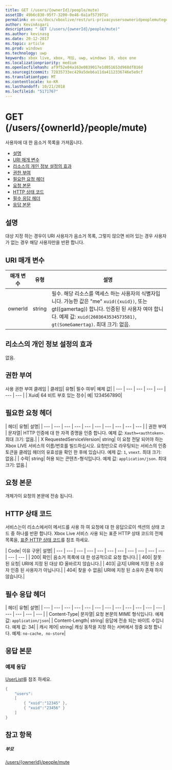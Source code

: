```yaml
---
title: GET (/users/{ownerId}/people/mute)
assetID: 49b6c830-95f7-3200-0e46-0a1af573971c
permalink: en-us/docs/xboxlive/rest/uri-privacyusersowneridpeoplemuteget.html
author: KevinAsgari
description: " GET (/users/{ownerId}/people/mute)"
ms.author: kevinasg
ms.date: 20-12-2017
ms.topic: article
ms.prod: windows
ms.technology: uwp
keywords: xbox live, xbox, 게임, uwp, windows 10, xbox one
ms.localizationpriority: medium
ms.openlocfilehash: af9f52e04a163e0839017e1d051653d968df816d
ms.sourcegitcommit: 72835733ec429a5deb6a11da4112336746e5e9cf
ms.translationtype: MT
ms.contentlocale: ko-KR
ms.lasthandoff: 10/21/2018
ms.locfileid: "5171767"
---
```

# <a name="get-usersowneridpeoplemute"></a>GET (/users/{ownerId}/people/mute)
사용자에 대 한 음소거 목록을 가져옵니다.

  * [설명](#ID4EQ)
  * [URI 매개 변수](#ID4EZ)
  * [리소스의 개인 정보 설정의 효과](#ID4EEB)
  * [권한 부여](#ID4ENB)
  * [필요한 요청 헤더](#ID4ESC)
  * [요청 본문](#ID4EPE)
  * [HTTP 상태 코드](#ID4E1E)
  * [필수 응답 헤더](#ID4E3G)
  * [응답 본문](#ID4ETAAC)

<a id="ID4EQ"></a>


## <a name="remarks"></a>설명

대상 지정 하는 경우이 URI 사용자가 음소거 목록, 그렇지 않으면 비어 있는 경우 사용자가 없는 경우 해당 사용자만을 반환 합니다.

<a id="ID4EZ"></a>


## <a name="uri-parameters"></a>URI 매개 변수

| 매개 변수| 유형| 설명|
| --- | --- | --- |
| ownerId| string| 필수. 해당 리소스를 액세스 하는 사용자의 식별자입니다. 가능한 값은 "me" <code>xuid({xuid})</code>, 또는 gt({gamertag}) 합니다. 인증된 된 사용자 여야 합니다. 예제 값: <code>xuid(2603643534573581)</code>, <code>gt(SomeGamertag)</code>. 최대 크기: 없음. |

<a id="ID4EEB"></a>


## <a name="effect-of-privacy-settings-on-resource"></a>리소스의 개인 정보 설정의 효과

없음.

<a id="ID4ENB"></a>


## <a name="authorization"></a>권한 부여

사용 권한 부여 클레임 | 클레임| 유형| 필수 여부| 예제 값|
| --- | --- | --- | --- | --- | --- | --- |
| Xuid| 64 비트 부호 있는 정수| 예| 1234567890|

<a id="ID4ESC"></a>


## <a name="required-request-headers"></a>필요한 요청 헤더

| 헤더| 유형| 설명|
| --- | --- | --- | --- | --- | --- | --- | --- | --- | --- |
| 권한 부여 | 문자열| HTTP 인증에 대 한 자격 증명을 인증 합니다. 예제 값: <code>Xauth=&lt;authtoken></code>. 최대 크기: 없음.|
| X RequestedServiceVersion| string| 이 요청 전달 되어야 하는 Xbox LIVE 서비스의 이름/번호를 빌드하십시오. 요청만으로 라우팅되는 서비스의 인증 토큰을 클레임 헤더의 유효성을 확인 한 후에 있습니다. 예제 값: <code>1</code>, <code>vnext</code>. 최대 크기: 없음.|
| 수락| string| 허용 되는 콘텐츠-형식입니다. 예제 값: <code>application/json</code>. 최대 크기: 없음.|

<a id="ID4EPE"></a>


## <a name="request-body"></a>요청 본문

개체가이 요청의 본문에 전송 됩니다.

<a id="ID4E1E"></a>


## <a name="http-status-codes"></a>HTTP 상태 코드

서비스는이 리소스에서이 메서드를 사용 하 여 요청에 대 한 응답으로이 섹션의 상태 코드 중 하나를 반환 합니다. Xbox Live 서비스 사용 되는 표준 HTTP 상태 코드의 전체 목록을, [표준 HTTP 상태 코드](../../additional/httpstatuscodes.md)를 참조 하세요.

| Code| 이유 구문| 설명|
| --- | --- | --- | --- | --- | --- | --- | --- | --- | --- | --- | --- | --- |
| 200| 확인| 음소거 목록에 대 한 성공적으로 요청 합니다.|
| 400| 잘못 된 요청| URI에 지정 된 대상 ID 올바르지 않습니다.|
| 403| 금지| URI에 지정 된 소유자 인증 된 사용자가 아닙니다.|
| 404| 찾을 수 없음| URI에 지정 된 소유자 존재 하지 않습니다.|

<a id="ID4E3G"></a>


## <a name="required-response-headers"></a>필수 응답 헤더

| 헤더| 유형| 설명|
| --- | --- | --- | --- | --- | --- | --- | --- | --- | --- | --- | --- | --- | --- | --- | --- |
| Content-Type| 문자열| 요청 본문의 MIME 형식입니다. 예제 값: <code>application/json</code>|
| Content-Length| string| 응답에 전송 되는 바이트 수입니다. 예제 값: 34|
| 캐시 제어| string| 캐싱 동작을 지정 하는 서버에서 정중 요청 합니다. 예제: <code>no-cache, no-store</code>|

<a id="ID4ETAAC"></a>


## <a name="response-body"></a>응답 본문

<a id="ID4EZAAC"></a>


### <a name="sample-response"></a>예제 응답

[UserList](../../json/json-userlist.md)를 참조 하세요.


```cpp
{
    "users":
    [
        { "xuid":"12345" },
        { "xuid":"23456" }
    ]
}

```


<a id="ID4EJBAC"></a>


## <a name="see-also"></a>참고 항목

<a id="ID4ELBAC"></a>


##### <a name="parent"></a>부모

[/users/{ownerId}/people/mute](uri-privacyusersowneridpeoplemute.md)
